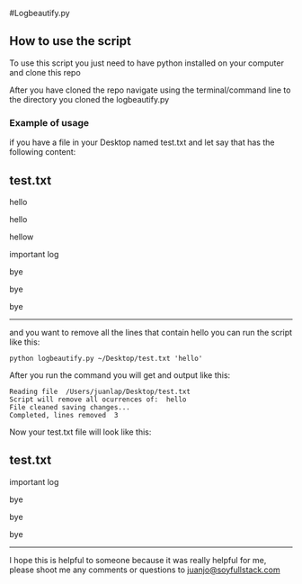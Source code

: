 #Logbeautify.py

## How to use the script ##

To use this script you just need to have python installed on your computer and clone this repo 

After you have cloned the repo navigate using the terminal/command line to the directory you cloned the logbeautify.py

### Example of usage ###

if you have a file in your Desktop named test.txt and let say that has the following content:

test.txt
--------
hello

hello

hellow

important log

bye

bye

bye

--------

and you want to remove all the lines that contain hello you can run the script like this:
```terminal
python logbeautify.py ~/Desktop/test.txt 'hello'
```
After you run the command you will get and output like this:

```terminal
Reading file  /Users/juanlap/Desktop/test.txt
Script will remove all ocurrences of:  hello
File cleaned saving changes...
Completed, lines removed  3
```
Now your test.txt file will look like this:

test.txt
--------
important log

bye

bye

bye

--------

I hope this is helpful to someone because it was really helpful for me, please shoot me any comments or questions to juanjo@soyfullstack.com

